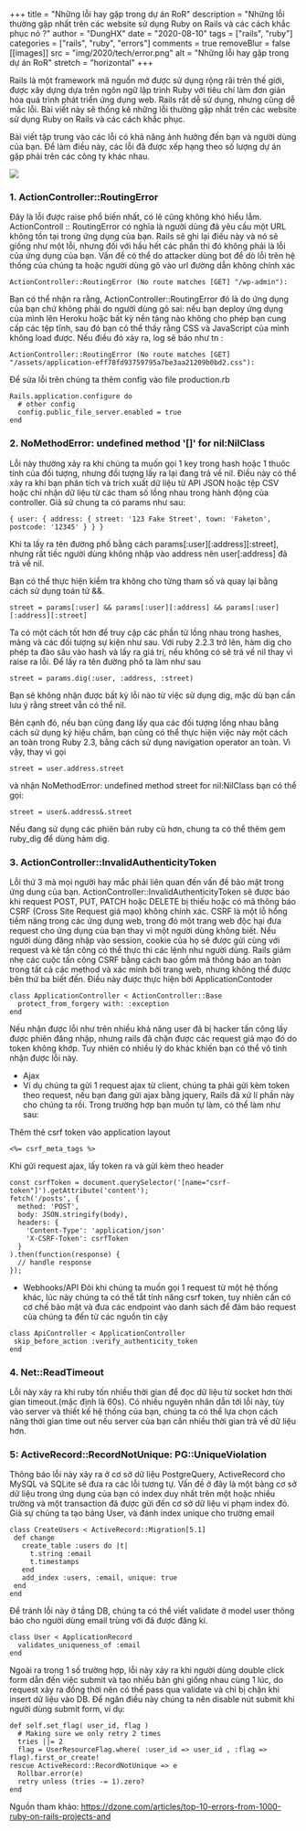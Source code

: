 +++
title = "Những lỗi hay gặp trong dự án RoR"
description = "Những lỗi thường gặp nhất trên các website sử dụng Ruby on Rails và các cách khắc phục nó ?"
author = "DungHX"
date = "2020-08-10"
tags = ["rails", "ruby"]
categories = ["rails", "ruby", "errors"]
comments = true
removeBlur = false
[[images]]
  src = "img/2020/tech/error.png"
  alt = "Những lỗi hay gặp trong dự án RoR"
  stretch = "horizontal"
+++

Rails là một framework mã nguồn mở được sử dụng rộng rãi trên thế giới, được xây dựng dựa trên ngôn ngữ lập trình Ruby với tiêu chí làm đơn giản hóa quá trình phát triển ứng dụng web. Rails rất dễ sử dụng, nhưng cũng dễ mắc lỗi.  Bài viết này sẽ thống kê những lỗi thường gặp nhất trên các website sử dụng Ruby on Rails và các cách khắc phục.

Bài viết tập trung vào các lỗi có khả năng ảnh hưởng đến bạn và người dùng của bạn. Để làm điều này, các lỗi đã được xếp hạng theo số lượng dự án gặp phải trên các công ty khác nhau.

![](https://images.viblo.asia/7a4fe55c-79cc-4c44-a5c7-5163757b198f.png)


### 1. ActionController::RoutingError
Đây là lỗi được raise phổ biến nhất, có lẽ cũng không khó hiểu lắm. ActionControll :: RoutingError có nghĩa là người dùng đã yêu cầu một URL không tồn tại trong ứng dụng của bạn. Rails sẽ ghi lại điều này và nó sẽ giống như một lỗi, nhưng đối với hầu hết các phần thì đó không phải là lỗi của ứng dụng của bạn. Vấn đề có thể do attacker dùng bot để dò lỗi trên hệ thống của chúng ta hoặc người dùng gõ vào url đường dẫn không chính xác
```
ActionController::RoutingError (No route matches [GET] "/wp-admin"):
```

Bạn có thể nhận ra rằng, ActionController::RoutingError đó là do ứng dụng của bạn chứ không phải do người dùng gõ sai: nếu bạn deploy ứng dụng của mình lên Heroku hoặc bất kỳ nền tảng nào không cho phép bạn cung cấp các tệp tĩnh, sau đó bạn có thể thấy rằng CSS và JavaScript của mình không load được. Nếu điều đó xảy ra, log sẽ báo như tn :

```
ActionController::RoutingError (No route matches [GET] "/assets/application-eff78fd93759795a7be3aa21209b0bd2.css"):
```
Để sửa lỗi trên chúng ta thêm config vào file production.rb

```
Rails.application.configure do
  # other config
  config.public_file_server.enabled = true
end
```
### 2. NoMethodError: undefined method '[]' for nil:NilClass
Lỗi này thường xảy ra khi chúng ta muốn gọi 1 key trong hash hoặc 1 thuôc tính của đối tượng, nhưng đối tượng lấy ra lại đang trả về nil. Điều này có thể xảy ra khi bạn phân tích và trích xuất dữ liệu từ API JSON hoặc tệp CSV hoặc chỉ nhận dữ liệu từ các tham số lồng nhau trong hành động của controller. Giả sử chung ta có params như sau:
```
{ user: { address: { street: '123 Fake Street', town: 'Faketon', postcode: '12345' } } }
```

Khi ta lấy ra tên đường phố bằng cách params[:user][:address][:street], nhưng rất tiếc người dùng không nhập vào address nên user[:address] đã trả về nil.

Bạn có thể thực hiện kiểm tra không cho từng tham số và quay lại bằng cách sử dụng toán tử &&.
```
street = params[:user] && params[:user][:address] && params[:user][:address][:street]
```

Ta có một cách tốt hơn để truy cập các phần tử lồng nhau trong hashes, mảng và các đối tượng sự kiện như sau. Với ruby 2.2.3 trở lên, hàm dig cho phép ta đào sâu vào hash và lấy ra giá trị, nếu không có sẽ trả về nil thay vì raise ra lỗi. Để lấy ra tên đường phố ta làm như sau
```
street = params.dig(:user, :address, :street)
```
Bạn sẽ không nhận được bất kỳ lỗi nào từ việc sử dụng dig, mặc dù bạn cần lưu ý rằng street vẫn có thể nil.

Bên cạnh đó, nếu bạn cũng đang lấy qua các đối tượng lồng nhau bằng cách sử dụng ký hiệu chấm, bạn cũng có thể thực hiện việc này một cách an toàn trong Ruby 2.3, bằng cách sử dụng navigation operator an toàn. Vì vậy, thay vì gọi

```
street = user.address.street
```
và nhận NoMethodError: undefined method street for nil:NilClass bạn có thể gọi:
```
street = user&.address&.street
```
Nếu đang sử dụng các phiên bản ruby cũ hơn, chung ta có thể thêm gem ruby_dig để dùng hàm dig.

### 3. ActionController::InvalidAuthenticityToken

Lỗi thứ 3 mà mọi người hay mắc phải liên quan đến vấn đề bảo mật trong ứng dung của bạn. ActionController::InvalidAuthenticityToken sẽ được báo khi request POST, PUT, PATCH hoặc DELETE bị thiếu hoặc có mã thông báo CSRF (Cross Site Request giả mạo) không chính xác. CSRF là một lỗ hổng tiềm năng trong các ứng dụng web, trong đó một trang web độc hại đưa request cho ứng dụng của bạn thay vì một người dùng không biết. Nếu người dùng đăng nhập vào session, cookie của họ sẽ được gửi cùng với request và kẻ tấn công có thể thực thi các lệnh như người dùng.
Rails giảm nhẹ các cuộc tấn công CSRF bằng cách bao gồm mã thông báo an toàn trong tất cả các method  và xác minh bởi trang web, nhưng không thể được bên thứ ba biết đến. Điều này được thực hiện bởi  ApplicationContoder
```
class ApplicationController < ActionController::Base
  protect_from_forgery with: :exception
end
```
Nếu nhận được lỗi như trên nhiều khả năng user đã bị hacker tấn công lấy được phiên đăng nhập, nhưng rails đã chặn được các request giả mạo đó do token không khớp. Tuy nhiên có nhiều lý do khác khiến bạn có thể vô tình nhận được lỗi này.
* Ajax
* Ví dụ chúng ta gửi 1 request ajax từ client, chúng ta phải gửi kèm token theo request, nếu bạn đang gửi ajax bằng jquery, Rails đã xử lí phần này cho chúng ta rồi. Trong trường hợp bạn muốn tự làm, có thể làm như sau:

Thêm thẻ csrf token vào application layout
```
<%= csrf_meta_tags %>
```
Khi gửi request ajax, lấy token ra và gửi kèm theo header
```
const csrfToken = document.querySelector('[name="csrf-token"]').getAttribute('content');
fetch('/posts', {
  method: 'POST',
  body: JSON.stringify(body),
  headers: {
    'Content-Type': 'application/json'
    'X-CSRF-Token': csrfToken
  }
).then(function(response) {
  // handle response
});
```
* Webhooks/API Đôi khi chúng ta muốn gọi 1 request từ một hệ thống khác, lúc này chúng ta có thể tắt tính năng csrf token, tuy nhiên cần có cơ chế bảo mật và đưa các endpoint vào danh sách để đảm bảo request của chúng ta đến từ các nguồn tin cậy

```
class ApiController < ApplicationController
 skip_before_action :verify_authenticity_token
end
```
### 4. Net::ReadTimeout
Lỗi này xảy ra khi ruby tốn nhiều thời gian để đọc dữ liệu từ socket hơn thời gian timeout.(mặc định là 60s). Có nhiều nguyên nhân dẫn tới lỗi này, tùy vào server và thiết kế hệ thống của bạn, chúng ta có thể lựa chọn cách nâng thời gian time out nếu server của bạn cần nhiều thời gian trả về dữ liệu hơn.

### 5: ActiveRecord::RecordNotUnique: PG::UniqueViolation

Thông báo lỗi này xảy ra ở cơ sở dữ liệu PostgreQuery, ActiveRecord cho MySQL và SQLite sẽ đưa ra các lỗi tương tự. Vấn đề ở đây là một bảng cơ sở dữ liệu trong ứng dụng của bạn có index duy nhất trên một hoặc nhiều trường và một transaction đã được gửi đến cơ sở dữ liệu vi phạm index đó. Giả sự chúng ta tạo bảng User, và đánh index unique cho trường email

```
class CreateUsers < ActiveRecord::Migration[5.1]
 def change
   create_table :users do |t|
     t.string :email
     t.timestamps
   end
   add_index :users, :email, unique: true
 end
end
```
Để tránh lỗi này ở tầng DB, chúng ta có thể viết validate ở model user thông báo cho người dùng email trùng với đã được đăng kí.
```
class User < ApplicationRecord
  validates_uniqueness_of :email
end
```

Ngoài ra trong 1 số trường hợp, lỗi này xảy ra khi người dùng double click form dẫn đến việc submit và tạo nhiều bản ghi giống nhau cùng 1 lúc, do request xảy ra đồng thời nên có thể pass qua validate và chỉ bị chặn khi insert dữ liệu vào DB. Để ngăn điều này chúng ta nên disable nút submit khi người dùng submit form, ví dụ:

```
def self.set_flag( user_id, flag )
  # Making sure we only retry 2 times
  tries ||= 2
  flag = UserResourceFlag.where( :user_id => user_id , :flag => flag).first_or_create!
rescue ActiveRecord::RecordNotUnique => e
  Rollbar.error(e)
  retry unless (tries -= 1).zero?
end
```
Nguồn tham khảo: https://dzone.com/articles/top-10-errors-from-1000-ruby-on-rails-projects-and
